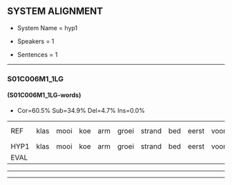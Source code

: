 
## SYSTEM ALIGNMENT

- System Name = hyp1

- Speakers = 1

- Sentences = 1

---

### S01C006M1_1LG

#### (S01C006M1_1LG-words)

- Cor=60.5%	Sub=34.9%	Del=4.7%	Ins=0.0%

|  |  |  |  |  |  |  |  |  |  |  |  |  |  |  |  |  |  |  |  |  |  |  |  |  |  |  |  |  |  |  |  |  |  |  |  |  |  |  |  |  |  |  |  |
|:--- |:---:|:---:|:---:|:---:|:---:|:---:|:---:|:---:|:---:|:---:|:---:|:---:|:---:|:---:|:---:|:---:|:---:|:---:|:---:|:---:|:---:|:---:|:---:|:---:|:---:|:---:|:---:|:---:|:---:|:---:|:---:|:---:|:---:|:---:|:---:|:---:|:---:|:---:|:---:|:---:|:---:|:---:|:---:|
| REF | klas | mooi | koe | arm | groei | strand | bed | eerst | voor | draai | sjaal | herfst | duur | straat | leeuw | clown | hoek | krant | hout | vriend | gauw | * | chips | groen | feest | * | reis | jas | huis | paard | vijf | muts | nieuw | kind | bang | oog*(hoog) | zacht | schoen | plas | neus | * | knoop | plank |
| HYP1 | klas | mooi | koe | arm | groei | strand | bed | eerst | voor | draai | saal | herfst | gr | straat | neuw | klon | hook | krant | hout | vriend | gou | scha | chips | groen | feest |  | gareis | jas | huis | paart | vijf | mut | nieuw | kind | bal | hoch | zacht | schoen | plas |  | nuis | knoaknoop | plark |
| EVAL |  |  |  |  |  |  |  |  |  |  | S |  | S |  | S | S | S |  |  |  | S | S |  |  |  | D | S |  |  | S |  | S |  |  | S | S |  |  |  | D | S | S | S |
---

---
